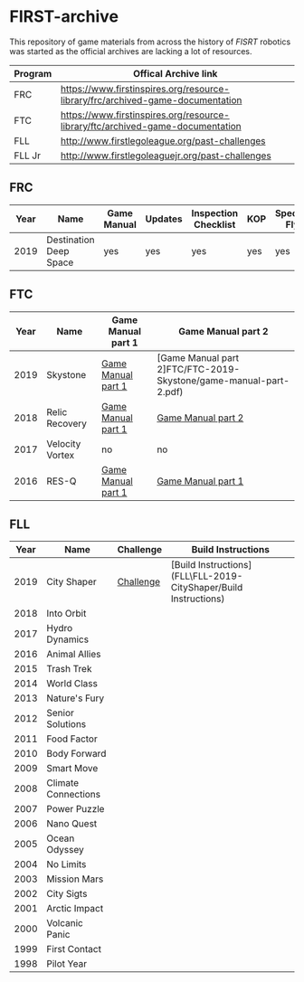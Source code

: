 # FIRST-archive
This repository of game materials from across the history of *FISRT* robotics was started as the official archives are lacking a lot of resources.

| Program | Offical Archive link |
| --- | --- |
| FRC | https://www.firstinspires.org/resource-library/frc/archived-game-documentation |
| FTC | https://www.firstinspires.org/resource-library/ftc/archived-game-documentation |
| FLL | http://www.firstlegoleague.org/past-challenges |
| FLL Jr| http://www.firstlegoleaguejr.org/past-challenges |


## FRC

| Year | Name | Game Manual | Updates | Inspection Checklist | KOP | Spectator Flyer |
| --- | --- | --- | --- | --- | --- | --- |
| 2019 | Destination Deep Space | yes | yes | yes | yes | yes |


## FTC

| Year | Name | Game Manual part 1 | Game Manual part 2 |
| --- | --- | --- | --- |
| 2019 | Skystone | [Game Manual part 1](FTC/FTC-2019-Skystone/game-manual-part-1.pdf) | [Game Manual part 2]FTC/FTC-2019-Skystone/game-manual-part-2.pdf) |
| 2018 | Relic Recovery | [Game Manual part 1](FTC/FTC-2018-RelicRecovery/game-manual-part-1.pdf) | [Game Manual part 2](FTC/FTC-2018-RelicRecovery/game-manual-part-2.pdf) |
| 2017 | Velocity Vortex | no | no |
| 2016 | RES-Q | [Game Manual part 1](FTC/FTC-2016-RES-Q/game-manual-part-1.pdf) | [Game Manual part 1](FTC/FTC-2016-RES-Q/game-manual-part-1.pdf) |


## FLL

| Year | Name | Challenge | Build Instructions |
| --- | --- | --- | --- |
| 2019 | City Shaper | [Challenge](FLL/FLL-2019-CityShaper/challenge.pdf) | [Build Instructions](FLL\FLL-2019-CityShaper/Build Instructions)
| 2018 | Into Orbit |
| 2017 | Hydro Dynamics |
| 2016 | Animal Allies |
| 2015 | Trash Trek |
| 2014 | World Class |
| 2013 | Nature's Fury |
| 2012 | Senior Solutions |
| 2011 | Food Factor |
| 2010 | Body Forward |
| 2009 | Smart Move |
| 2008 | Climate Connections |
| 2007 | Power Puzzle |
| 2006 | Nano Quest |
| 2005 | Ocean Odyssey |
| 2004 | No Limits |
| 2003 | Mission Mars |
| 2002 | City Sigts |
| 2001 | Arctic Impact |
| 2000 | Volcanic Panic |
| 1999 | First Contact |
| 1998 | Pilot Year |